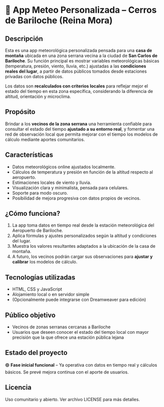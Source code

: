 
# 📍 App Meteo Personalizada – Cerros de Bariloche (Reina Mora)

## Descripción

Esta es una app meteorológica personalizada pensada para una **casa de montaña** ubicada en una zona serrana vecina a la ciudad de **San Carlos de Bariloche**. Su función principal es mostrar variables meteorológicas básicas (temperatura, presión, viento, lluvia, etc.) ajustadas a las **condiciones reales del lugar**, a partir de datos públicos tomados desde estaciones privadas con datos públicos.

Los datos son **recalculados con criterios locales** para reflejar mejor el estado del tiempo en esta zona específica, considerando la diferencia de altitud, orientación y microclima.

## Propósito

Brindar a los **vecinos de la zona serrana** una herramienta confiable para consultar el estado del tiempo **ajustado a su entorno real**, y fomentar una red de observación local que permita mejorar con el tiempo los modelos de cálculo mediante aportes comunitarios.

## Características

- Datos meteorológicos online ajustados localmente.
- Cálculos de temperatura y presión en función de la altitud respecto al aeropuerto.
- Estimaciones locales de viento y lluvia.
- Visualización clara y minimalista, pensada para celulares.
- Soporte para modo oscuro.
- Posibilidad de mejora progresiva con datos propios de vecinos.

## ¿Cómo funciona?

1. La app toma datos en tiempo real desde la estación meteorológica del Aeropuerto de Bariloche.
2. Aplica fórmulas y ajustes personalizados según la altitud y condiciones del lugar.
3. Muestra los valores resultantes adaptados a la ubicación de la casa de montaña.
4. A futuro, los vecinos podrán cargar sus observaciones para **ajustar y calibrar** los modelos de cálculo.

## Tecnologías utilizadas

- HTML, CSS y JavaScript
- Alojamiento local o en servidor simple
- (Opcionalmente puede integrarse con Dreamweaver para edición)

## Público objetivo

- Vecinos de zonas serranas cercanas a Bariloche
- Usuarios que deseen conocer el estado del tiempo local con mayor precisión que la que ofrece una estación pública lejana

## Estado del proyecto

🟢 **Fase inicial funcional** – Ya operativa con datos en tiempo real y cálculos básicos. Se prevé mejora continua con el aporte de usuarios.

## Licencia

Uso comunitario y abierto. Ver archivo LICENSE para más detalles.
